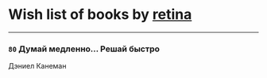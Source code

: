 # Wish list of books by [retina](http://vk.com/id3900602)
---

### `80` Думай медленно... Решай быстро
Дэниел Канеман

